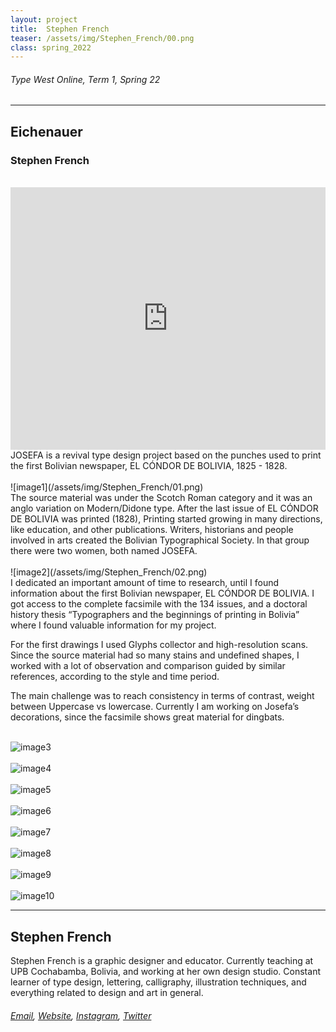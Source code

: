 ```yaml
---
layout: project
title:  Stephen French
teaser: /assets/img/Stephen_French/00.png
class: spring_2022
---
```

###### Type West Online, Term 1, Spring 22 ######
---
## Eichenauer ##
### Stephen French ###
<br>
<iframe width="100%" height="420" src="https://www.youtube.com/embed/_FQ0H3jUs8A?rel=0&modestbranding=1&autohide=1&controls=1&showinfo=0&showtitle=0" title="YouTube video player" frameborder="0" allow="accelerometer; autoplay; clipboard-write; encrypted-media; gyroscope; picture-in-picture" allowfullscreen></iframe>
<br>
JOSEFA is a revival type design project based on the punches used to print the first Bolivian newspaper, EL CÓNDOR DE BOLIVIA, 1825 - 1828.
<br><br>
![image1](/assets/img/Stephen_French/01.png)
<br>
The source material was under the Scotch Roman category and it was an anglo variation on Modern/Didone type. After the last issue of EL CÓNDOR DE BOLIVIA was printed (1828), Printing started growing in many directions, like education, and other publications. Writers, historians and people involved in arts created the Bolivian Typographical Society. In that group there were two women, both named JOSEFA.
<br><br>
![image2](/assets/img/Stephen_French/02.png)
<br>
I dedicated an important amount of time to research, until I found information about the first Bolivian newspaper, EL CÓNDOR DE BOLIVIA. I got access to the complete facsimile with the 134 issues, and a doctoral history thesis “Typographers and the beginnings of printing in Bolivia” where I found valuable information for my project.

For the first drawings I used Glyphs collector and high-resolution scans. Since the source material had so many stains and undefined shapes, I worked with a lot of observation and comparison guided by similar references, according to the style and time period.

The main challenge was to reach consistency in terms of contrast, weight between Uppercase vs lowercase. Currently I am working on Josefa’s decorations, since the facsimile shows great material for dingbats.
<br><br>

![image3](/assets/img/Stephen_French/03.png)
<br><br>
![image4](/assets/img/Stephen_French/04.png)
<br><br>
![image5](/assets/img/Stephen_French/05.png)
<br><br>
![image6](/assets/img/Stephen_French/06.png)
<br><br>
![image7](/assets/img/Stephen_French/07.png)
<br><br>
![image8](/assets/img/Stephen_French/08.png)
<br><br>
![image9](/assets/img/Stephen_French/09.png)
<br><br>
![image10](/assets/img/Stephen_French/10.png)

---
## Stephen French ##
Stephen French is a graphic designer and educator. Currently teaching at UPB Cochabamba, Bolivia, and working at her own design studio. Constant learner of type design, lettering, calligraphy, illustration techniques, and everything related to design and art in general.
<br>
###### [Email](mailto:ana.michel@gmail.com), [Website](https://www.behance.net/Stephen_French), [Instagram](https://www.instagram.com/anamicheldesign/), [Twitter](https://twitter.com/AnaMich85101660/) ######
